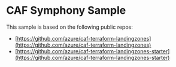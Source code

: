 # CAF Symphony Sample

This sample is based on the following public repos:

* [https://github.com/azure/caf-terraform-landingzones](https://github.com/azure/caf-terraform-landingzones)
* [https://github.com/azure/caf-terraform-landingzones-starter](https://github.com/azure/caf-terraform-landingzones-starter)

